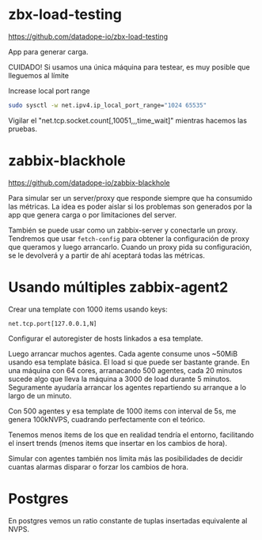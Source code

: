 # zbx-load-testing

<https://github.com/datadope-io/zbx-load-testing>

App para generar carga.

CUIDADO! Si usamos una única máquina para testear, es muy posible que lleguemos al límite

Increase local port range

```bash
sudo sysctl -w net.ipv4.ip_local_port_range="1024 65535"
```

Vigilar el "net.tcp.socket.count[,10051,,,time_wait]" mientras hacemos las pruebas.

# zabbix-blackhole

<https://github.com/datadope-io/zabbix-blackhole>

Para simular ser un server/proxy que responde siempre que ha consumido las métricas.
La idea es poder aislar si los problemas son generados por la app que genera carga o por limitaciones del server.

También se puede usar como un zabbix-server y conectarle un proxy.
Tendremos que usar `fetch-config` para obtener la configuración de proxy que queramos y luego arrancarlo.
Cuando un proxy pida su configuración, se le devolverá y a partir de ahí aceptará todas las métricas.

# Usando múltiples zabbix-agent2

Crear una template con 1000 items usando keys:

```
net.tcp.port[127.0.0.1,N]
```

Configurar el autoregister de hosts linkados a esa template.

Luego arrancar muchos agentes.
Cada agente consume unos ~50MiB usando esa template básica.
El load si que puede ser bastante grande.
En una máquina con 64 cores, arranacando 500 agentes, cada 20 minutos sucede algo que lleva la máquina a 3000 de load durante 5 minutos.
Seguramente ayudaría arrancar los agentes repartiendo su arranque a lo largo de un minuto.

Con 500 agentes y esa template de 1000 items con interval de 5s, me genera 100kNVPS, cuadrando perfectamente con el teórico.

Tenemos menos items de los que en realidad tendría el entorno, facilitando el insert trends (menos items que insertar en los cambios de hora).

Simular con agentes también nos limita más las posibilidades de decidir cuantas alarmas disparar o forzar los cambios de hora.

# Postgres

En postgres vemos un ratio constante de tuplas insertadas equivalente al NVPS.
